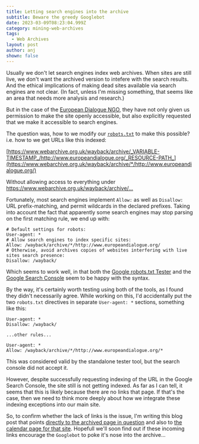 ```yaml
---
title: Letting search engines into the archive
subtitle: Beware the greedy Googlebot
date: 2023-03-09T08:23:04.999Z
category: mining-web-archives
tags:
  - Web Archives
layout: post
author: anj
shown: false
---
```

Usually we don't let search engines index web archives.  When sites are still live, we don't want the archived version to intefere with the search results. And the ethical implications of making dead sites available via search engines are not clear. (In fact, unless I'm missing something, that seems like an area that needs more analysis and research.)

But in the case of the [European Dialogue NGO](https://www.webarchive.org.uk/wayback/archive/20190312121945/http://www.europeandialogue.org/), they have not only given us permission to make the site openly accessible, but also explicitly requested that we make it accessible to search engines.

<!--break-->

The question was, how to we modify our [`robots.txt`](https://www.robotstxt.org/) to make this possible? i.e. how to we get  URLs like this indexed:

[https://www.webarchive.org.uk/wayback/archive/_VARIABLE-TIMESTAMP_/http://www.europeandialogue.org/_RESOURCE-PATH_](https://www.webarchive.org.uk/wayback/archive/*/http://www.europeandialogue.org/)

Without allowing access to everything under <https://www.webarchive.org.uk/wayback/archive/...>

Fortunately, most search engines implement `Allow:` as well as `Disallow:` URL prefix-matching, and permit wildcards in the declared prefixes. Taking into account the fact that apparently some search engines may stop parsing on the first matching rule, we end up with:

```
# Default settings for robots:
User-agent: *
# Allow search engines to index specific sites:
Allow: /wayback/archive/*/http://www.europeandialogue.org/
# Otherwise, avoid archives copies of websites interfering with live sites search presence:
Disallow: /wayback/
```

Which seems to work well, in that both the [Google robots.txt Tester](https://support.google.com/webmasters/answer/6062598?hl=en) and the [Google Search Console](https://search.google.com/search-console/about) seem to be happy with the syntax.

By the way, it's certainly worth testing using both of the tools, as I found they didn't necessarily agree. While working on this, I'd accidentally put the two `robots.txt` directives in separate `User-agent: *` sections, something like this:

```
User-agent: *
Disallow: /wayback/

...other rules...

User-agent: *
Allow: /wayback/archive/*/http://www.europeandialogue.org/*
```

This was considered valid by the standalone tester tool, but the search console did not accept it.

However, despite successfully requesting indexing of the URL in the Google Search Console, the site still is not getting indexed.  As far as I can tell, it seems that this is likely because there are no links that page. If that's the case, then we need to think more deeply about how we integrate these indexing exceptions into our main site.

So, to confirm whether the lack of links is the issue, I'm writing this blog post that points [directly to the archived page in question](https://www.webarchive.org.uk/wayback/archive/20190312121945/http://www.europeandialogue.org/) and also to [the calendar page for that site](https://www.webarchive.org.uk/wayback/archive/*/http://www.europeandialogue.org/). Hopefull we'll soon find out if these incoming links encourage the `Googlebot` to poke it's nose into the archive...